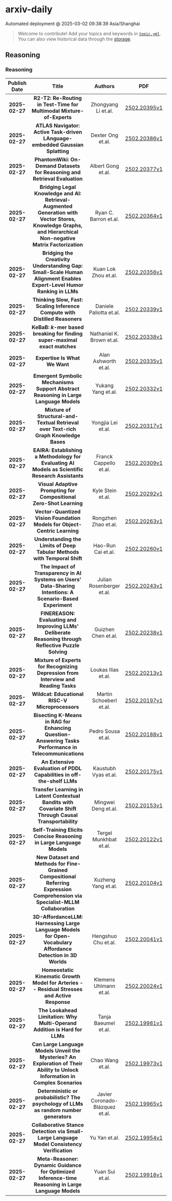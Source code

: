# arxiv-daily
 Automated deployment @ 2025-03-02 09:38:39 Asia/Shanghai
> Welcome to contribute! Add your topics and keywords in [`topic.yml`](https://github.com/beiyuouo/arxiv-daily/blob/main/database/topic.yml).
> You can also view historical data through the [storage](https://github.com/beiyuouo/arxiv-daily/blob/main/database/storage).

## Reasoning

### Reasoning
|Publish Date|Title|Authors|PDF|Code|
| :---: | :---: | :---: | :---: | :---: |
|**2025-02-27**|**R2-T2: Re-Routing in Test-Time for Multimodal Mixture-of-Experts**|Zhongyang Li et.al.|[2502.20395v1](http://arxiv.org/abs/2502.20395v1)|null|
|**2025-02-27**|**ATLAS Navigator: Active Task-driven LAnguage-embedded Gaussian Splatting**|Dexter Ong et.al.|[2502.20386v1](http://arxiv.org/abs/2502.20386v1)|null|
|**2025-02-27**|**PhantomWiki: On-Demand Datasets for Reasoning and Retrieval Evaluation**|Albert Gong et.al.|[2502.20377v1](http://arxiv.org/abs/2502.20377v1)|null|
|**2025-02-27**|**Bridging Legal Knowledge and AI: Retrieval-Augmented Generation with Vector Stores, Knowledge Graphs, and Hierarchical Non-negative Matrix Factorization**|Ryan C. Barron et.al.|[2502.20364v1](http://arxiv.org/abs/2502.20364v1)|null|
|**2025-02-27**|**Bridging the Creativity Understanding Gap: Small-Scale Human Alignment Enables Expert-Level Humor Ranking in LLMs**|Kuan Lok Zhou et.al.|[2502.20356v1](http://arxiv.org/abs/2502.20356v1)|null|
|**2025-02-27**|**Thinking Slow, Fast: Scaling Inference Compute with Distilled Reasoners**|Daniele Paliotta et.al.|[2502.20339v1](http://arxiv.org/abs/2502.20339v1)|null|
|**2025-02-27**|**KeBaB: $k$-mer based breaking for finding super-maximal exact matches**|Nathaniel K. Brown et.al.|[2502.20338v1](http://arxiv.org/abs/2502.20338v1)|null|
|**2025-02-27**|**Expertise Is What We Want**|Alan Ashworth et.al.|[2502.20335v1](http://arxiv.org/abs/2502.20335v1)|null|
|**2025-02-27**|**Emergent Symbolic Mechanisms Support Abstract Reasoning in Large Language Models**|Yukang Yang et.al.|[2502.20332v1](http://arxiv.org/abs/2502.20332v1)|null|
|**2025-02-27**|**Mixture of Structural-and-Textual Retrieval over Text-rich Graph Knowledge Bases**|Yongjia Lei et.al.|[2502.20317v1](http://arxiv.org/abs/2502.20317v1)|null|
|**2025-02-27**|**EAIRA: Establishing a Methodology for Evaluating AI Models as Scientific Research Assistants**|Franck Cappello et.al.|[2502.20309v1](http://arxiv.org/abs/2502.20309v1)|null|
|**2025-02-27**|**Visual Adaptive Prompting for Compositional Zero-Shot Learning**|Kyle Stein et.al.|[2502.20292v1](http://arxiv.org/abs/2502.20292v1)|null|
|**2025-02-27**|**Vector-Quantized Vision Foundation Models for Object-Centric Learning**|Rongzhen Zhao et.al.|[2502.20263v1](http://arxiv.org/abs/2502.20263v1)|null|
|**2025-02-27**|**Understanding the Limits of Deep Tabular Methods with Temporal Shift**|Hao-Run Cai et.al.|[2502.20260v1](http://arxiv.org/abs/2502.20260v1)|null|
|**2025-02-27**|**The Impact of Transparency in AI Systems on Users' Data-Sharing Intentions: A Scenario-Based Experiment**|Julian Rosenberger et.al.|[2502.20243v1](http://arxiv.org/abs/2502.20243v1)|null|
|**2025-02-27**|**FINEREASON: Evaluating and Improving LLMs' Deliberate Reasoning through Reflective Puzzle Solving**|Guizhen Chen et.al.|[2502.20238v1](http://arxiv.org/abs/2502.20238v1)|null|
|**2025-02-27**|**Mixture of Experts for Recognizing Depression from Interview and Reading Tasks**|Loukas Ilias et.al.|[2502.20213v1](http://arxiv.org/abs/2502.20213v1)|null|
|**2025-02-27**|**Wildcat: Educational RISC-V Microprocessors**|Martin Schoeberl et.al.|[2502.20197v1](http://arxiv.org/abs/2502.20197v1)|null|
|**2025-02-27**|**Bisecting K-Means in RAG for Enhancing Question-Answering Tasks Performance in Telecommunications**|Pedro Sousa et.al.|[2502.20188v1](http://arxiv.org/abs/2502.20188v1)|null|
|**2025-02-27**|**An Extensive Evaluation of PDDL Capabilities in off-the-shelf LLMs**|Kaustubh Vyas et.al.|[2502.20175v1](http://arxiv.org/abs/2502.20175v1)|null|
|**2025-02-27**|**Transfer Learning in Latent Contextual Bandits with Covariate Shift Through Causal Transportability**|Mingwei Deng et.al.|[2502.20153v1](http://arxiv.org/abs/2502.20153v1)|null|
|**2025-02-27**|**Self-Training Elicits Concise Reasoning in Large Language Models**|Tergel Munkhbat et.al.|[2502.20122v1](http://arxiv.org/abs/2502.20122v1)|null|
|**2025-02-27**|**New Dataset and Methods for Fine-Grained Compositional Referring Expression Comprehension via Specialist-MLLM Collaboration**|Xuzheng Yang et.al.|[2502.20104v1](http://arxiv.org/abs/2502.20104v1)|null|
|**2025-02-27**|**3D-AffordanceLLM: Harnessing Large Language Models for Open-Vocabulary Affordance Detection in 3D Worlds**|Hengshuo Chu et.al.|[2502.20041v1](http://arxiv.org/abs/2502.20041v1)|null|
|**2025-02-27**|**Homeostatic Kinematic Growth Model for Arteries -- Residual Stresses and Active Response**|Klemens Uhlmann et.al.|[2502.20024v1](http://arxiv.org/abs/2502.20024v1)|null|
|**2025-02-27**|**The Lookahead Limitation: Why Multi-Operand Addition is Hard for LLMs**|Tanja Baeumel et.al.|[2502.19981v1](http://arxiv.org/abs/2502.19981v1)|null|
|**2025-02-27**|**Can Large Language Models Unveil the Mysteries? An Exploration of Their Ability to Unlock Information in Complex Scenarios**|Chao Wang et.al.|[2502.19973v1](http://arxiv.org/abs/2502.19973v1)|null|
|**2025-02-27**|**Deterministic or probabilistic? The psychology of LLMs as random number generators**|Javier Coronado-Blázquez et.al.|[2502.19965v1](http://arxiv.org/abs/2502.19965v1)|null|
|**2025-02-27**|**Collaborative Stance Detection via Small-Large Language Model Consistency Verification**|Yu Yan et.al.|[2502.19954v1](http://arxiv.org/abs/2502.19954v1)|null|
|**2025-02-27**|**Meta-Reasoner: Dynamic Guidance for Optimized Inference-time Reasoning in Large Language Models**|Yuan Sui et.al.|[2502.19918v1](http://arxiv.org/abs/2502.19918v1)|null|
